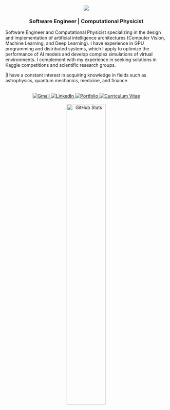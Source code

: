 <h1 align="center">
    <img src="https://readme-typing-svg.herokuapp.com/?font=Righteous&size=35&center=true&vCenter=true&width=500&height=70&duration=4000&lines=Hello!+I'm+Álvaro+👋" />
</h1>

<h3 align="center">Software Engineer | Computational Physicist</h3>

Software Engineer and Computational Physicist specializing in the design and implementation of artificial intelligence architectures (Computer Vision, Machine Learning, and Deep Learning). I have experience in GPU programming and distributed systems, which I apply to optimize the performance of AI models and develop complex simulations of virtual environments. I complement with my experience in seeking solutions in Kaggle competitions and scientific research groups.

|I have a constant interest in acquiring knowledge in fields such as astrophysics, quantum mechanics, medicine, and finance.

<br>

<div align="center">
  <a href="mailto:alvaro.vazquez.1716@gmail.com">
    <img src="https://img.shields.io/badge/Gmail-EA4335?style=for-the-badge&logo=gmail&logoColor=white" alt="Gmail" />
  </a>
  <a href="https://www.linkedin.com/in/álvaro-vázquez-384956323/" target="_blank">
    <img src="https://img.shields.io/badge/LinkedIn-0A66C2?style=for-the-badge&logo=linkedin&logoColor=white" alt="LinkedIn" />
  </a>
  <a href="https://SashVqz.github.io" target="_blank">
     <img src="https://img.shields.io/badge/Portfolio-FF5722?style=for-the-badge&logo=safari&logoColor=white" alt="Portfolio" />
  </a>
  <a href="https://www.canva.com/design/DAGV6cn5gSk/XhEuxhCcwEUYOCc4GZ5mcA/view?utm_content=DAGV6cn5gSk&utm_campaign=designshare&utm_medium=link2&utm_source=uniquelinks&utlId=h04e5daecfe" target="_blank">
     <img src="https://img.shields.io/badge/Curriculum-333333?style=for-the-badge&logo=google-drive&logoColor=white" alt="Curriculum Vitae" />
  </a>
</div>

<br>

<div align="center">
  <img width="49%" src="https://github-readme-stats-salesp07.vercel.app/api?username=SashVqz&count_private=true&show_icons=true&rank_icon=github&border_radius=10&bg_color=gray&title_color=black&icon_color=black&text_color=black" alt="GitHub Stats"/>

</div>

